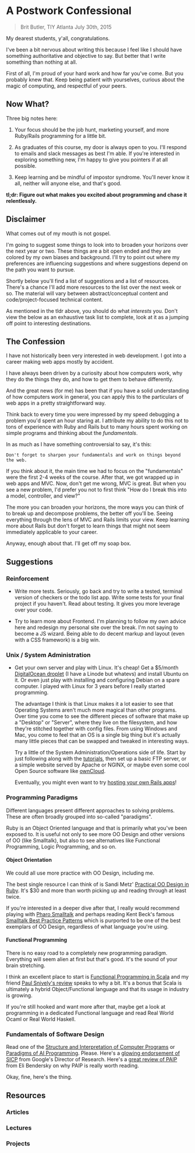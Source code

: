# A Postwork Confessional

> Brit Butler, TIY Atlanta
> July 30th, 2015

My dearest students, y'all, congratulations.

I've been a bit nervous about writing this because I feel like
I should have something authoritative and objective to say.
But better that I write something than nothing at all.

First of all, I'm proud of your hard work and how far you've come.
But you probably knew that. Keep being patient with yourselves,
curious about the magic of computing, and respectful of your peers.

## Now What?

Three big notes here:

1. Your focus should be the job hunt, marketing yourself,
   and more Ruby/Rails programming for a little bit.

2. As graduates of this course, my door is always open to you.
   I'll respond to emails and slack messages as best I'm able.
   If you're interested in exploring something new, I'm happy to give you pointers if at all possible.

3. Keep learning and be mindful of impostor syndrome.
   You'll never know it all, neither will anyone else, and that's good.

**tl;dr: Figure out what makes you excited about programming and chase it relentlessly.**

## Disclaimer

What comes out of my mouth is not gospel.

I'm going to suggest some things to look into to broaden your horizons over
the next year or two. These things are a bit open ended and they are colored
by my own biases and background. I'll try to point out where my preferences
are influencing suggestions and where suggestions depend on the path you
want to pursue.

Shortly below you'll find a list of suggestions and a list of resources.
There's a chance I'll add more resources to the list over the next week or so.
The material will vary between abstract/conceptual content and code/project-focused technical content.

As mentioned in the tldr above, you should do what *interests* you.
Don't view the below as an exhaustive task list to complete,
look at it as a jumping off point to interesting destinations.

## The Confession

I have not historically been very interested in web development.
I got into a career making web apps mostly by accident.

I have always been driven by a curiosity about how computers work,
why they do the things they do, and how to get them to behave differently.

And the great news (for me) has been that if you have a solid understanding
of how computers work in general, you can apply this to the particulars of
web apps in a pretty straightforward way.

Think back to every time you were impressed by my speed debugging a problem
you'd spent an hour staring at. I attribute my ability to do this not to
tons of experience with Ruby and Rails but to many hours spent working on
simple programs and thinking about the *fundamentals*.

In as much as I have something controversial to say, it's this:

    Don't forget to sharpen your fundamentals and work on things beyond the web.

If you think about it, the main time we had to focus on the "fundamentals"
were the first 2-4 weeks of the course. After that, we got wrapped up in
web apps and MVC. Now, don't get me wrong, MVC is great. But when you see
a new problem, I'd prefer you not to first think "How do I break this into
a model, controller, and view?"

The more you can broaden your horizons, the more ways you can think of to
break up and decompose problems, the better off you'll be. Seeing everything
through the lens of MVC and Rails limits your view. Keep learning more
about Rails but don't forget to learn things that might not seem
immediately applicable to your career.

Anyway, enough about that. I'll get off my soap box.

## Suggestions

### Reinforcement

* Write more tests. Seriously, go back and try to write a tested, terminal version of checkers or the todo list app.
  Write some tests for your final project if you haven't. Read about testing. It gives you more leverage over your code.

* Try to learn more about Frontend. I'm planning to follow my own advice here and redesign my personal site over the break.
  I'm not saying to become a JS wizard. Being able to do decent markup and layout (even with a CSS framework) is a big win.

### Unix / System Administration

* Get your own server and play with Linux. It's cheap!
  Get a $5/month [DigitalOcean droplet](https://www.digitalocean.com/pricing/)
  (I have a Linode but whatevs) and install Ubuntu on it.
  Or even just play with installing and configuring Debian on a spare computer.
  I played with Linux for 3 years before I really started programming.

  The advantage I think is that Linux makes it a lot easier to see that Operating Systems aren't
  much more magical than other programs. Over time you come to see the different pieces of software
  that make up a "Desktop" or "Server", where they live on the filesystem, and how they're stitched
  together with config files. From using Windows and Mac, you come to feel that an OS is a single big
  thing but it's actually many little pieces that can be swapped and tweaked in interesting ways.

  Try a little of the System Administration/Operations side of life.
  Start by just following along with the [tutorials][initial-setup], then set up a basic FTP server, or a simple
  website served by Apache or NGINX, or maybe even some cool Open Source software like [ownCloud](https://owncloud.org).

  Eventually, you might even want to try [hosting your own Rails apps][rails-tutorial]!

[initial-setup]: https://www.digitalocean.com/community/tutorials/initial-server-setup-with-ubuntu-14-04
[rails-tutorial]: https://www.digitalocean.com/community/tutorials/?q=rails

### Programming Paradigms

Different languages present different approaches to solving problems.
These are often broadly grouped into so-called "paradigms".

Ruby is an Object Oriented language and that is primarily what you've been exposed to.
It is useful not only to see more OO Design and other versions of OO (like Smalltalk),
but also to see alternatives like Functional Programming, Logic Programming, and so on.

#### Object Orientation

We could all use more practice with OO Design, including me.

The best single resource I can think of is Sandi Metz' [Practical OO Design in Ruby][poodr].
It's $30 and more than worth picking up and reading through at least twice.

If you're interested in a deeper dive after that, I really would recommend playing with
[Pharo Smalltalk][pharo] and perhaps reading Kent Beck's famous [Smalltalk Best Practice Patterns][sbpp]
which is purported to be one of the best exemplars of OO Design, regardless of what language you're using.

[pharo]: http://pharo-project.org
[poodr]: http://www.poodr.com
[sbpp]: http://devblog.avdi.org/2011/09/20/sbpp-1-introduction/

#### Functional Programming

There is no easy road to a completely new programming paradigm. Everything will seem alien at first
but that's good. It's the sound of your brain stretching.

I think an excellent place to start is [Functional Programming in Scala][fps] and my friend
[Paul Snively's review][psr] speaks to why a bit. It's a bonus that Scala is ultimately a
hybrid Object/Functional language and that its usage in industry is growing.

If you're still hooked and want more after that, maybe get a look at programming in a dedicated
Functional language and read Real World Ocaml or Real World Haskell.

[fps]: http://www.amazon.com/Functional-Programming-Scala-Paul-Chiusano/dp/1617290653
[psr]: http://www.amazon.com/review/R8P9W8Z7QXLWW/ref=cm_cr_dp_title?ie=UTF8&ASIN=1617290653&channel=detail-glance&nodeID=283155&store=books

### Fundamentals of Software Design

Read one of the [Structure and Interpretation of Computer Programs][sicp] or [Paradigms of AI Programming][paip]. Please.
Here's a [glowing endorsement of SICP][sicp-review] from Google's Director of Research.
Here's a [great review of PAIP][paip-review] from Eli Bendersky on why PAIP is really worth reading.

Okay, fine, here's the thing.

[paip]: http://norvig.com/paip.html 
[paip-review]: http://www.amazon.com/Paradigms-Artificial-Intelligence-Programming-Studies/product-reviews/1558601910/ref=cm_cr_dp_synop?ie=UTF8&showViewpoints=0&sortBy=bySubmissionDateDescending#R26TS0X19V6HJ4
[sicp]: https://mitpress.mit.edu/sicp/full-text/book/book.html
[sicp-review]: http://www.amazon.com/review/R403HR4VL71K8/ref=cm_cr_dp_title?ie=UTF8&ASIN=0262510871&channel=detail-glance&nodeID=283155&store=books

## Resources

### Articles

### Lectures

### Projects
